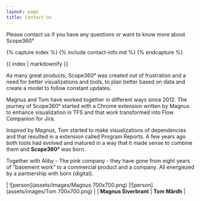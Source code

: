 ```yaml
---
layout: page
title: Contact Us
---
```

Please contact us if you have any questions or want to know more about Scope360°

{% capture index %}
{% include contact-info.md %}
{% endcapture %}

{{ index | markdownify }}

As many great products, Scope360° was created out of frustration and a need for better visualizations and tools, to plan better based on data and create a model to follow constant updates.

Magnus and Tom have worked together in different ways since 2012. The journey of Scope360° started with a Chrome extension written by Magnus to enhance visualization in TFS and that work transformed into Flow Companion for Jira.

Inspired by Magnus, Tom started to make visualizations of dependencies and that resulted in a extension called Program Reports. A few years ago both tools had evolved and matured in a way that it made sense to combine them and **Scope360°** was born.

Together with Aliby - The pink company - they have gone from eight years of ”basement work” to a commercial product and a company. All energiezed by a partnership with born {digital}.

| ![person](assets/images/Magnus 700x700.png) |![person](assets/images/Tom 700x700.png) |
| **Magnus Siverbrant** | **Tom Mårdh** |
